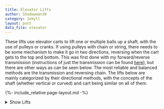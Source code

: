 ```yaml
---
title: Elevator Lifts
author: Shadowman39
category: Jekyll
layout: post
data_file: elevator
---
```


These lifts use elevator carts to lift one or multiple balls up a shaft, with the use of pulleys or cranks. If using pulleys with chain or string, there needs to be some mechanism to make it go in two directions, reversing when the cart gets to the top and bottom. This was first done with my forward/reverse transmission (instructions of just the transmission can be found [here](https://www.instructables.com/Knex-ForwardReverse-Transmission/)), but there are other ways as can be seen below. The most reliable and balanced methods are the transmission and reversing chain. The lifts below are mainly categorized by their directional methods, with the concepts of the shaft (whether vertical or curved) and cart being similar on all of them.

{%- include_relative page-layout.md -%}

<details id="lift-types-details">
    <summary>Show Lifts</summary>
    {% include_relative nav-cards.md %}
</details>